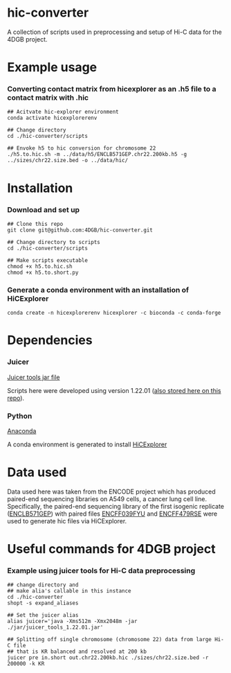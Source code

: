 # hic-converter
A collection of scripts used in preprocessing and setup of Hi-C data for the 4DGB project.

# Example usage
### Converting contact matrix from hicexplorer as an .h5 file to a contact matrix with .hic
    ## Acitvate hic-explorer environment
    conda activate hicexplorerenv

    ## Change directory
    cd ./hic-converter/scripts

    ## Envoke h5 to hic conversion for chromosome 22
    ./h5.to.hic.sh -m ../data/h5/ENCLB571GEP.chr22.200kb.h5 -g ../sizes/chr22.size.bed -o ../data/hic/

# Installation
### Download and set up
    ## Clone this repo
    git clone git@github.com:4DGB/hic-converter.git

    ## Change directory to scripts
    cd ./hic-converter/scripts

    ## Make scripts executable
    chmod +x h5.to.hic.sh
    chmod +x h5.to.short.py

### Generate a conda environment with an installation of HiCExplorer
    conda create -n hicexplorerenv hicexplorer -c bioconda -c conda-forge

# Dependencies
### Juicer
[Juicer tools jar file](https://github.com/aidenlab/juicer/wiki/Download) 

Scripts here were developed using version 1.22.01 ([also stored here on this repo](https://github.com/4DGB/hic-converter/tree/main/jar)).

### Python
[Anaconda](https://www.anaconda.com/products/individual) 

A conda environment is generated to install [HiCExplorer](https://hicexplorer.readthedocs.io/en/latest/index.html)

# Data used
Data used here was taken from the ENCODE project which has produced paired-end sequencing libraries on A549 cells, a cancer lung cell line. Specifically, the paired-end sequencing library of the first isogenic replicate ([ENCLB571GEP](https://www.encodeproject.org/experiments/ENCSR662QKG/)) with paired files [ENCFF039FYU](https://www.encodeproject.org/files/ENCFF039FYU/) and [ENCFF479RSE](https://www.encodeproject.org/files/ENCFF479RSE/) were used to generate hic files via HiCExplorer.

# Useful commands for 4DGB project
### Example using juicer tools for Hi-C data preprocessing
    ## change directory and 
    ## make alia's callable in this instance
    cd ./hic-converter
    shopt -s expand_aliases

    ## Set the juicer alias
    alias juicer='java -Xms512m -Xmx2048m -jar ./jar/juicer_tools_1.22.01.jar'

    ## Splitting off single chromosome (chromosome 22) data from large Hi-C file
    ## that is KR balanced and resolved at 200 kb
    juicer pre in.short out.chr22.200kb.hic ./sizes/chr22.size.bed -r 200000 -k KR